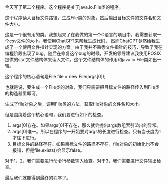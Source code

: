 今天写了第二个程序。这个程序是关于java.io.File类的程序。

这个程序读入目标文件路径，生成File类的对象，然后输出目标文件的文件名和文件大小。

这是一个很有用的类。我想起来了在我做的第一个C语言的项目中，我需要获取一个csv文件的大小。我使用ChatGPT来帮我生成代码， 然而ChatGPT竟然给我生成了一个使用文件指针实现的方案。由于我并不熟悉文件指针的技巧，导致了我在编程阶段出现了bug。随后在修复这个bug的时候，开发的领导建议我使用POSIX提供的stat文件结构体来读入文件。这个文件结构体的作用和java.io.File类如出一辙。

这个程序的核心语句是File file = new File(args[0]);

也就是说，要生成一个File类的对象，我们只需要把目标文件的路径传入到File类的构造器里即可。

生成了file对象之后，调用File类的方法，获取file对象的文件名和大小。

但是围绕着这个核心语句，我们要进行如下的检查。

1. args[0]存在。如果args[0]不存在，那么就会抛出args数组索引溢出的异常。
2. args[0]唯一。所以在程序的一开始要对args的长度进行检查。只有当长度为1才往下进行。
3. 目标文件的路径存在。如果目标文件的路径不存在，file对象的初始化也不会报错，但是file.exists()会显示false。

对于1，2，我们需要进行命令行参数输入检查。对于3，我们需要进行文件输出检查。

最后我们就能得到最终的程序了。